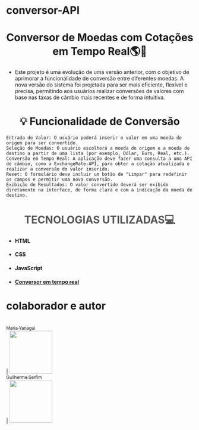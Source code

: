 # conversor-API

<h1 align="center">  Conversor de Moedas com Cotações em Tempo Real🌎💸</h1>

* Este projeto é uma evolução de uma versão anterior, com o objetivo de aprimorar a funcionalidade de conversão entre diferentes moedas. A nova versão do sistema foi projetada para ser mais eficiente, flexível e precisa, permitindo aos usuários realizar conversões de valores com base nas taxas de câmbio mais recentes e de forma intuitiva.
<h1 align="center"> 💡 Funcionalidade de Conversão</h1> 

```Entrada de Valor: O usuário poderá inserir o valor em uma moeda de origem para ser convertido.```<br>
```Seleção de Moedas: O usuário escolherá a moeda de origem e a moeda de destino a partir de uma lista (por exemplo, Dólar, Euro, Real, etc.).```<br>
```Conversão em Tempo Real: A aplicação deve fazer uma consulta a uma API de câmbio, como a ExchangeRate-API, para obter a cotação atualizada e realizar a conversão do valor inserido.```<br>
```Reset: O formulário deve incluir um botão de "Limpar" para redefinir os campos e permitir uma nova conversão. ```<br>
```Exibição de Resultados: O valor convertido deverá ser exibido diretamente na interface, de forma clara e com a indicação da moeda de destino.```
<h1 align="center" span style="color:#555">TECNOLOGIAS UTILIZADAS💻</h1></span>
 
* #### HTML
* #### CSS
* #### JavaScript
* #### [Conversor em tempo real](https://v6.exchangerate-api.com/v6/f87e2fb406e3f4528418e43f/latest/USD)

# colaborador e autor
 [<br><sub>Maria Yanagui<br> </sub>](https://github.com/mariayanagui) |  [<img loading="lazy" src="yanagui.jpg" width=115><br><sub>Guilherme Serfim<br></sub>](https://github.com/Guilimas2) |  [<img loading="lazy" src="guieu.jpg" width=115><br><sub></sub>](h) 

